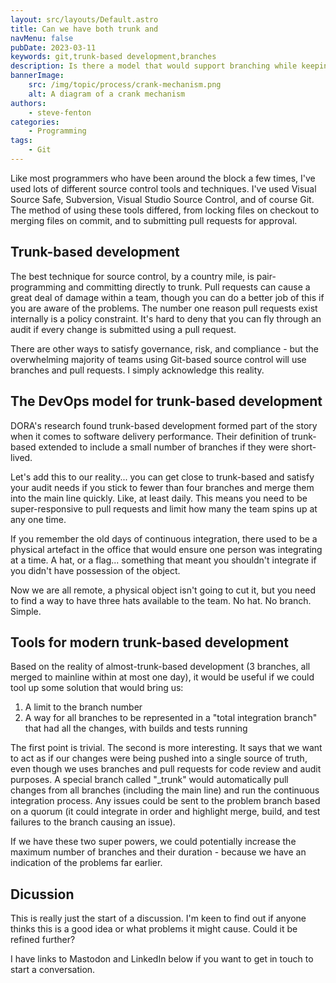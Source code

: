 ```yaml
---
layout: src/layouts/Default.astro
title: Can we have both trunk and
navMenu: false
pubDate: 2023-03-11
keywords: git,trunk-based development,branches
description: Is there a model that would support branching while keeping the benefits of trunk-based development?
bannerImage:
    src: /img/topic/process/crank-mechanism.png
    alt: A diagram of a crank mechanism
authors:
    - steve-fenton
categories:
    - Programming
tags:
    - Git
---
```


Like most programmers who have been around the block a few times, I've used lots of different source control tools and techniques. I've used Visual Source Safe, Subversion, Visual Studio Source Control, and of course Git. The method of using these tools differed, from locking files on checkout to merging files on commit, and to submitting pull requests for approval.

## Trunk-based development

The best technique for source control, by a country mile, is pair-programming and committing directly to trunk. Pull requests can cause a great deal of damage within a team, though you can do a better job of this if you are aware of the problems. The number one reason pull requests exist internally is a policy constraint. It's hard to deny that you can fly through an audit if every change is submitted using a pull request.

There are other ways to satisfy governance, risk, and compliance - but the overwhelming majority of teams using Git-based source control will use branches and pull requests. I simply acknowledge this reality.

## The DevOps model for trunk-based development

DORA's research found trunk-based development formed part of the story when it comes to software delivery performance. Their definition of trunk-based extended to include a small number of branches if they were short-lived.

Let's add this to our reality... you can get close to trunk-based and satisfy your audit needs if you stick to fewer than four branches and merge them into the main line quickly. Like, at least daily. This means you need to be super-responsive to pull requests and limit how many the team spins up at any one time.

If you remember the old days of continuous integration, there used to be a physical artefact in the office that would ensure one person was integrating at a time. A hat, or a flag... something that meant you shouldn't integrate if you didn't have possession of the object.

Now we are all remote, a physical object isn't going to cut it, but you need to find a way to have three hats available to the team. No hat. No branch. Simple.

## Tools for modern trunk-based development

Based on the reality of almost-trunk-based development (3 branches, all merged to mainline within at most one day), it would be useful if we could tool up some solution that would bring us:

1. A limit to the branch number
2. A way for all branches to be represented in a "total integration branch" that had all the changes, with builds and tests running

The first point is trivial. The second is more interesting. It says that we want to act as if our changes were being pushed into a single source of truth, even though we uses branches and pull requests for code review and audit purposes. A special branch called "_trunk" would automatically pull changes from all branches (including the main line) and run the continuous integration process. Any issues could be sent to the problem branch based on a quorum (it could integrate in order and highlight merge, build, and test failures to the branch causing an issue).

If we have these two super powers, we could potentially increase the maximum number of branches and their duration - because we have an indication of the problems far earlier.

## Dicussion

This is really just the start of a discussion. I'm keen to find out if anyone thinks this is a good idea or what problems it might cause. Could it be refined further?

I have links to Mastodon and LinkedIn below if you want to get in touch to start a conversation.